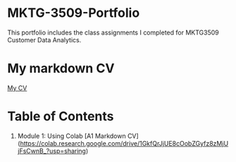 # MKTG-3509-Portfolio
This portfolio includes the class assignments I completed for MKTG3509 Customer Data Analytics. 
# My markdown CV
[My CV](https://colab.research.google.com/drive/1GkfQrJjUE8cOobZGyfz8zMjUjFsCwnB_?usp=sharing)
# Table of Contents
1. Module 1: Using Colab
  [A1 Markdown CV] (https://colab.research.google.com/drive/1GkfQrJjUE8cOobZGyfz8zMjUjFsCwnB_?usp=sharing)
